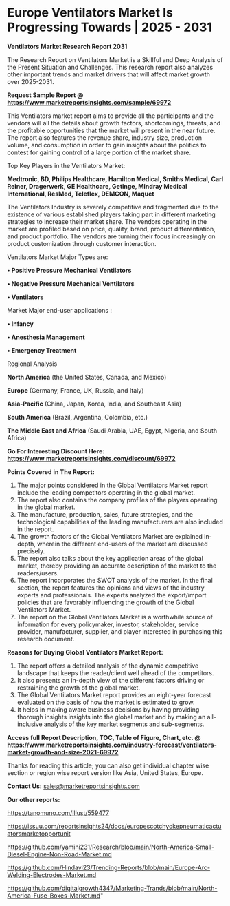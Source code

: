 # Europe Ventilators Market Is Progressing Towards | 2025 - 2031

<strong>Ventilators Market Research Report 2031</strong>

The Research Report on Ventilators Market is a Skillful and Deep Analysis of the Present Situation and Challenges. This research report also analyzes other important trends and market drivers that will affect market growth over 2025-2031.

<strong>Request Sample Report @ <a href=https://www.marketreportsinsights.com/sample/69972>https://www.marketreportsinsights.com/sample/69972</a></strong>

This Ventilators market report aims to provide all the participants and the vendors will all the details about growth factors, shortcomings, threats, and the profitable opportunities that the market will present in the near future. The report also features the revenue share, industry size, production volume, and consumption in order to gain insights about the politics to contest for gaining control of a large portion of the market share.

Top Key Players in the Ventilators Market:

<strong>Medtronic, BD, Philips Healthcare, Hamilton Medical, Smiths Medical, Carl Reiner, Dragerwerk, GE Healthcare, Getinge, Mindray Medical International, ResMed, Teleflex, DEMCON, Maquet</strong>

The Ventilators Industry is severely competitive and fragmented due to the existence of various established players taking part in different marketing strategies to increase their market share. The vendors operating in the market are profiled based on price, quality, brand, product differentiation, and product portfolio. The vendors are turning their focus increasingly on product customization through customer interaction.

Ventilators Market Major Types are:

<strong>• Positive Pressure Mechanical Ventilators

• Negative Pressure Mechanical Ventilators

• Ventilators</strong>

Market Major end-user applications :

<strong>• Infancy

• Anesthesia Management

• Emergency Treatment</strong>

Regional Analysis

</u><strong><b>North America</b></strong> (the United States, Canada, and Mexico)

<strong><b>Europe </b></strong>(Germany, France, UK, Russia, and Italy)

<strong><b>Asia-Pacific</b></strong> (China, Japan, Korea, India, and Southeast Asia)

<strong><b>South America</b></strong> (Brazil, Argentina, Colombia, etc.)

<strong><b>The Middle East and Africa</b></strong> (Saudi Arabia, UAE, Egypt, Nigeria, and South Africa)

<strong>Go For Interesting Discount Here: <a href=https://www.marketreportsinsights.com/discount/69972>https://www.marketreportsinsights.com/discount/69972</a></strong>

<strong>Points Covered in The Report:</strong>
<ol>
  <li>The major points considered in the Global Ventilators Market report include the leading competitors operating in the global market.</li>
  <li>The report also contains the company profiles of the players operating in the global market.</li>
  <li>The manufacture, production, sales, future strategies, and the technological capabilities of the leading manufacturers are also included in the report.</li>
  <li>The growth factors of the Global Ventilators Market are explained in-depth, wherein the different end-users of the market are discussed precisely.</li>
  <li>The report also talks about the key application areas of the global market, thereby providing an accurate description of the market to the readers/users.</li>
  <li>The report incorporates the SWOT analysis of the market. In the final section, the report features the opinions and views of the industry experts and professionals. The experts analyzed the export/import policies that are favorably influencing the growth of the Global Ventilators Market.</li>
  <li>The report on the Global Ventilators Market is a worthwhile source of information for every policymaker, investor, stakeholder, service provider, manufacturer, supplier, and player interested in purchasing this research document.</li>
</ol>
<strong>Reasons for Buying Global Ventilators Market Report:</strong>

<ol>
  <li>The report offers a detailed analysis of the dynamic competitive landscape that keeps the reader/client well ahead of the competitors.</li>
  <li>It also presents an in-depth view of the different factors driving or restraining the growth of the global market.</li>
  <li>The Global Ventilators Market report provides an eight-year forecast evaluated on the basis of how the market is estimated to grow.</li>
  <li>It helps in making aware business decisions by having providing thorough insights insights into the global market and by making an all-inclusive analysis of the key market segments and sub-segments.</li>
</ol>
<strong>Access full Report Description, TOC, Table of Figure, Chart, etc. @ <a href=https://www.marketreportsinsights.com/industry-forecast/ventilators-market-growth-and-size-2021-69972>https://www.marketreportsinsights.com/industry-forecast/ventilators-market-growth-and-size-2021-69972</a></strong>


Thanks for reading this article; you can also get individual chapter wise section or region wise report version like Asia, United States, Europe.

<strong>Contact Us:</strong>
sales@marketreportsinsights.com

<strong>Our other reports:</strong>

<a href=https://tanomuno.com/illust/559477>https://tanomuno.com/illust/559477</a>

<a href=https://issuu.com/reportsinsights24/docs/europescotchyokepneumaticactuatorsmarketopportunit>https://issuu.com/reportsinsights24/docs/europescotchyokepneumaticactuatorsmarketopportunit</a>

<a href=https://github.com/yamini231/Research/blob/main/North-America-Small-Diesel-Engine-Non-Road-Market.md>https://github.com/yamini231/Research/blob/main/North-America-Small-Diesel-Engine-Non-Road-Market.md</a>

<a href=https://github.com/Hindavi23/Trending-Reports/blob/main/Europe-Arc-Welding-Electrodes-Market.md>https://github.com/Hindavi23/Trending-Reports/blob/main/Europe-Arc-Welding-Electrodes-Market.md</a>

<a href=https://github.com/digitalgrowth4347/Marketing-Trands/blob/main/North-America-Fuse-Boxes-Market.md>https://github.com/digitalgrowth4347/Marketing-Trands/blob/main/North-America-Fuse-Boxes-Market.md</a>"
